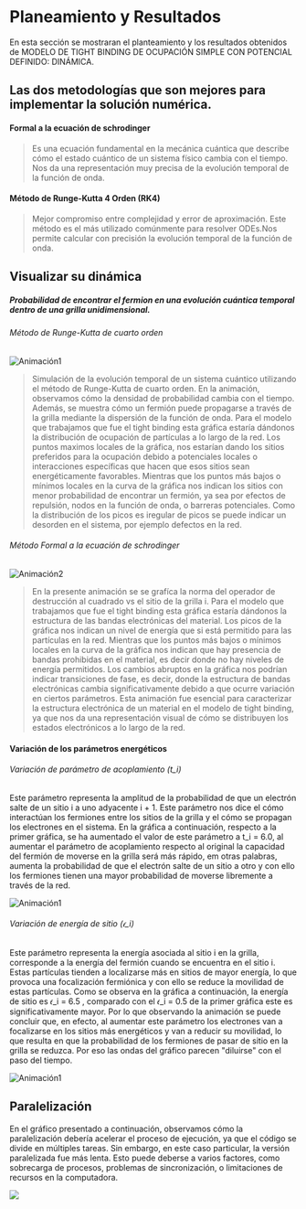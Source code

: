 # Planeamiento  y Resultados 

En esta sección se mostraran el planteamiento y los resultados obtenidos de MODELO DE TIGHT BINDING DE OCUPACIÓN SIMPLE CON POTENCIAL DEFINIDO: DINÁMICA.    


## Las dos metodologías que son mejores para implementar la solución numérica.

####  Formal a la ecuación de schrodinger


>  Es una ecuación fundamental en la mecánica cuántica que describe cómo el estado cuántico de un sistema físico cambia con el tiempo. Nos da una representación muy precisa de la evolución temporal de la función de onda.

#### Método de Runge-Kutta 4 Orden (RK4)
>  Mejor compromiso entre complejidad y error de aproximación. Este método es el más utilizado comúnmente para resolver ODEs.Nos permite calcular con precisión la evolución temporal de la función de onda.

## Visualizar su dinámica
##### Probabilidad de encontrar el fermion en una evolución cuántica temporal dentro de una grilla unidimensional.


###### Método de Runge-Kutta de cuarto orden

![Animación1](1.gif)

> Simulación de la evolución temporal de un sistema cuántico utilizando el método de Runge-Kutta de cuarto orden. En la animación, observamos cómo la densidad de probabilidad cambia con el tiempo. Además, se muestra cómo un fermión puede propagarse a través de la grilla mediante la dispersión de la función de onda. Para el modelo que trabajamos que fue el tight binding esta gráfica estaría dándonos la distribución de ocupación de partículas a lo largo de la red.
Los puntos maximos locales de la gráfica, nos estarían dando los sitios preferidos para la ocupación debido a potenciales locales o interacciones específicas que hacen que esos sitios sean energéticamente favorables.
Mientras que los puntos más bajos o mínimos locales en la curva de la gráfica nos indican los sitios con menor probabilidad de encontrar un fermión, ya sea por efectos de repulsión, nodos en la función de onda, o barreras potenciales.
Como la distribución de los picos es iregular  de picos se  puede indicar un desorden en el sistema, por ejemplo defectos en la red.



###### Método Formal a la ecuación de schrodinger

![Animación2](gif2.gif)

> En la presente animación se se grafíca la norma del operador de destrucción al cuadrado vs el sitio de la grilla i. Para el modelo que trabajamos que fue el tight binding esta gráfica estaría dándonos la estructura de las bandas electrónicas del material. Los picos de la gráfica nos indican un nivel de energía que si está permitido para las partículas en la red. Mientras que los puntos más bajos o mínimos locales en la curva de la gráfica nos indican que hay presencia de bandas prohibidas en el material, es decir donde no hay niveles de energía permitidos. Los cambios abruptos en la gráfica nos podrían indicar transiciones de fase, es decir, donde la estructura de bandas electrónicas cambia significativamente debido a que ocurre variación en ciertos parámetros. Esta animación fue esencial para caracterizar la estructura electrónica de un material en el modelo de tight binding, ya que nos da una representación visual de cómo se distribuyen los estados electrónicos a lo largo de la red.

#### Variación de los parámetros energéticos

###### Variación de parámetro de acoplamiento (t_i)

Este parámetro representa la amplitud de la probabilidad de que un electrón salte de un sitio i a uno adyacente i + 1. 
Este parámetro nos dice el cómo interactúan los fermiones entre los sitios de la grilla y el cómo se propagan los electrones en el sistema.
En la gráfica a continuación, respecto a la primer gráfica, se ha aumentado el valor de este parámetro a t_i = 6.0, al aumentar el parámetro de acoplamiento respecto al original la capacidad del fermión de moverse en la grilla será más rápido, em otras palabras, aumenta la probabilidad de que el electrón salte de un sitio a otro y con ello los fermiones tienen una mayor probabilidad de moverse libremente a través de la red.

![Animación1](m.gif)

###### Variación de energía de sitio (𝜖_i)

Este parámetro representa la energía asociada al sitio i en la grilla, corresponde a la energía del fermión cuando se encuentra en el sitio i. Estas partículas tienden a localizarse más en sitios de mayor energía, lo que provoca una focalización fermiónica y con ello se reduce la movilidad de estas partículas. Como se observa en la gráfica a continuación, la energía de sitio es 𝜖_i = 6.5 , comparado con el 𝜖_i = 0.5 de la primer gráfica este es significativamente mayor. 
Por lo que observando la animación se puede concluir que, en efecto, al aumentar este parámetro los electrones van a focalizarse en los sitios más energéticos y van a reducir su movilidad, lo que resulta en que la probabilidad de los fermiones de pasar de sitio en la grilla se reduzca. Por eso las ondas del gráfico parecen "diluirse" con el paso del tiempo.

![Animación1](v.gif) 

## Paralelización 
En el gráfico presentado a continuación, observamos cómo la paralelización debería acelerar el proceso de ejecución, ya que el código se divide en múltiples tareas. Sin embargo, en este caso particular, la versión paralelizada fue más lenta. Esto puede deberse a varios factores, como sobrecarga de procesos, problemas de sincronización, o limitaciones de recursos en la computadora.  
<div>
<img src="paralelizacion.jpg"/>
</div>
